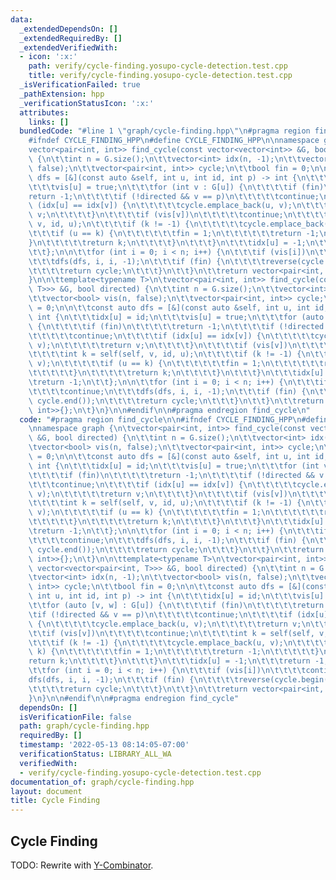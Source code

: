 ```yaml
---
data:
  _extendedDependsOn: []
  _extendedRequiredBy: []
  _extendedVerifiedWith:
  - icon: ':x:'
    path: verify/cycle-finding.yosupo-cycle-detection.test.cpp
    title: verify/cycle-finding.yosupo-cycle-detection.test.cpp
  _isVerificationFailed: true
  _pathExtension: hpp
  _verificationStatusIcon: ':x:'
  attributes:
    links: []
  bundledCode: "#line 1 \"graph/cycle-finding.hpp\"\n#pragma region find_cycle\n\n\
    #ifndef CYCLE_FINDING_HPP\n#define CYCLE_FINDING_HPP\n\nnamespace graph {\n\t\
    vector<pair<int, int>> find_cycle(const vector<vector<int>> &G, bool directed)\
    \ {\n\t\tint n = G.size();\n\t\tvector<int> idx(n, -1);\n\t\tvector<bool> vis(n,\
    \ false);\n\t\tvector<pair<int, int>> cycle;\n\t\tbool fin = 0;\n\n\t\tconst auto\
    \ dfs = [&](const auto &self, int u, int id, int p) -> int {\n\t\t\tidx[u] = id;\n\
    \t\t\tvis[u] = true;\n\t\t\tfor (int v : G[u]) {\n\t\t\t\tif (fin)\n\t\t\t\t\t\
    return -1;\n\t\t\t\tif (!directed && v == p)\n\t\t\t\t\tcontinue;\n\t\t\t\tif\
    \ (idx[u] == idx[v]) {\n\t\t\t\t\tcycle.emplace_back(u, v);\n\t\t\t\t\treturn\
    \ v;\n\t\t\t\t}\n\t\t\t\tif (vis[v])\n\t\t\t\t\tcontinue;\n\t\t\t\tint k = self(self,\
    \ v, id, u);\n\t\t\t\tif (k != -1) {\n\t\t\t\t\tcycle.emplace_back(u, v);\n\t\t\
    \t\t\tif (u == k) {\n\t\t\t\t\t\tfin = 1;\n\t\t\t\t\t\treturn -1;\n\t\t\t\t\t\
    }\n\t\t\t\t\treturn k;\n\t\t\t\t}\n\t\t\t}\n\t\t\tidx[u] = -1;\n\t\t\treturn -1;\n\
    \t\t};\n\n\t\tfor (int i = 0; i < n; i++) {\n\t\t\tif (vis[i])\n\t\t\t\tcontinue;\n\
    \t\t\tdfs(dfs, i, i, -1);\n\t\t\tif (fin) {\n\t\t\t\treverse(cycle.begin(), cycle.end());\n\
    \t\t\t\treturn cycle;\n\t\t\t}\n\t\t}\n\t\treturn vector<pair<int, int>>{};\n\t\
    }\n\n\ttemplate<typename T>\n\tvector<pair<int, int>> find_cycle(const vector<vector<pair<int,\
    \ T>>> &G, bool directed) {\n\t\tint n = G.size();\n\t\tvector<int> idx(n, -1);\n\
    \t\tvector<bool> vis(n, false);\n\t\tvector<pair<int, int>> cycle;\n\t\tbool fin\
    \ = 0;\n\n\t\tconst auto dfs = [&](const auto &self, int u, int id, int p) ->\
    \ int {\n\t\t\tidx[u] = id;\n\t\t\tvis[u] = true;\n\t\t\tfor (auto [v, w] : G[u])\
    \ {\n\t\t\t\tif (fin)\n\t\t\t\t\treturn -1;\n\t\t\t\tif (!directed && v == p)\n\
    \t\t\t\t\tcontinue;\n\t\t\t\tif (idx[u] == idx[v]) {\n\t\t\t\t\tcycle.emplace_back(u,\
    \ v);\n\t\t\t\t\treturn v;\n\t\t\t\t}\n\t\t\t\tif (vis[v])\n\t\t\t\t\tcontinue;\n\
    \t\t\t\tint k = self(self, v, id, u);\n\t\t\t\tif (k != -1) {\n\t\t\t\t\tcycle.emplace_back(u,\
    \ v);\n\t\t\t\t\tif (u == k) {\n\t\t\t\t\t\tfin = 1;\n\t\t\t\t\t\treturn -1;\n\
    \t\t\t\t\t}\n\t\t\t\t\treturn k;\n\t\t\t\t}\n\t\t\t}\n\t\t\tidx[u] = -1;\n\t\t\
    \treturn -1;\n\t\t};\n\n\t\tfor (int i = 0; i < n; i++) {\n\t\t\tif (vis[i])\n\
    \t\t\t\tcontinue;\n\t\t\tdfs(dfs, i, i, -1);\n\t\t\tif (fin) {\n\t\t\t\treverse(cycle.begin(),\
    \ cycle.end());\n\t\t\t\treturn cycle;\n\t\t\t}\n\t\t}\n\t\treturn vector<pair<int,\
    \ int>>{};\n\t}\n}\n\n#endif\n\n#pragma endregion find_cycle\n"
  code: "#pragma region find_cycle\n\n#ifndef CYCLE_FINDING_HPP\n#define CYCLE_FINDING_HPP\n\
    \nnamespace graph {\n\tvector<pair<int, int>> find_cycle(const vector<vector<int>>\
    \ &G, bool directed) {\n\t\tint n = G.size();\n\t\tvector<int> idx(n, -1);\n\t\
    \tvector<bool> vis(n, false);\n\t\tvector<pair<int, int>> cycle;\n\t\tbool fin\
    \ = 0;\n\n\t\tconst auto dfs = [&](const auto &self, int u, int id, int p) ->\
    \ int {\n\t\t\tidx[u] = id;\n\t\t\tvis[u] = true;\n\t\t\tfor (int v : G[u]) {\n\
    \t\t\t\tif (fin)\n\t\t\t\t\treturn -1;\n\t\t\t\tif (!directed && v == p)\n\t\t\
    \t\t\tcontinue;\n\t\t\t\tif (idx[u] == idx[v]) {\n\t\t\t\t\tcycle.emplace_back(u,\
    \ v);\n\t\t\t\t\treturn v;\n\t\t\t\t}\n\t\t\t\tif (vis[v])\n\t\t\t\t\tcontinue;\n\
    \t\t\t\tint k = self(self, v, id, u);\n\t\t\t\tif (k != -1) {\n\t\t\t\t\tcycle.emplace_back(u,\
    \ v);\n\t\t\t\t\tif (u == k) {\n\t\t\t\t\t\tfin = 1;\n\t\t\t\t\t\treturn -1;\n\
    \t\t\t\t\t}\n\t\t\t\t\treturn k;\n\t\t\t\t}\n\t\t\t}\n\t\t\tidx[u] = -1;\n\t\t\
    \treturn -1;\n\t\t};\n\n\t\tfor (int i = 0; i < n; i++) {\n\t\t\tif (vis[i])\n\
    \t\t\t\tcontinue;\n\t\t\tdfs(dfs, i, i, -1);\n\t\t\tif (fin) {\n\t\t\t\treverse(cycle.begin(),\
    \ cycle.end());\n\t\t\t\treturn cycle;\n\t\t\t}\n\t\t}\n\t\treturn vector<pair<int,\
    \ int>>{};\n\t}\n\n\ttemplate<typename T>\n\tvector<pair<int, int>> find_cycle(const\
    \ vector<vector<pair<int, T>>> &G, bool directed) {\n\t\tint n = G.size();\n\t\
    \tvector<int> idx(n, -1);\n\t\tvector<bool> vis(n, false);\n\t\tvector<pair<int,\
    \ int>> cycle;\n\t\tbool fin = 0;\n\n\t\tconst auto dfs = [&](const auto &self,\
    \ int u, int id, int p) -> int {\n\t\t\tidx[u] = id;\n\t\t\tvis[u] = true;\n\t\
    \t\tfor (auto [v, w] : G[u]) {\n\t\t\t\tif (fin)\n\t\t\t\t\treturn -1;\n\t\t\t\
    \tif (!directed && v == p)\n\t\t\t\t\tcontinue;\n\t\t\t\tif (idx[u] == idx[v])\
    \ {\n\t\t\t\t\tcycle.emplace_back(u, v);\n\t\t\t\t\treturn v;\n\t\t\t\t}\n\t\t\
    \t\tif (vis[v])\n\t\t\t\t\tcontinue;\n\t\t\t\tint k = self(self, v, id, u);\n\t\
    \t\t\tif (k != -1) {\n\t\t\t\t\tcycle.emplace_back(u, v);\n\t\t\t\t\tif (u ==\
    \ k) {\n\t\t\t\t\t\tfin = 1;\n\t\t\t\t\t\treturn -1;\n\t\t\t\t\t}\n\t\t\t\t\t\
    return k;\n\t\t\t\t}\n\t\t\t}\n\t\t\tidx[u] = -1;\n\t\t\treturn -1;\n\t\t};\n\n\
    \t\tfor (int i = 0; i < n; i++) {\n\t\t\tif (vis[i])\n\t\t\t\tcontinue;\n\t\t\t\
    dfs(dfs, i, i, -1);\n\t\t\tif (fin) {\n\t\t\t\treverse(cycle.begin(), cycle.end());\n\
    \t\t\t\treturn cycle;\n\t\t\t}\n\t\t}\n\t\treturn vector<pair<int, int>>{};\n\t\
    }\n}\n\n#endif\n\n#pragma endregion find_cycle"
  dependsOn: []
  isVerificationFile: false
  path: graph/cycle-finding.hpp
  requiredBy: []
  timestamp: '2022-05-13 08:14:05-07:00'
  verificationStatus: LIBRARY_ALL_WA
  verifiedWith:
  - verify/cycle-finding.yosupo-cycle-detection.test.cpp
documentation_of: graph/cycle-finding.hpp
layout: document
title: Cycle Finding
---
```


## Cycle Finding

TODO: Rewrite with [Y-Combinator](https://dutinmeow.github.io/library/utility/y-combinator.hpp). 